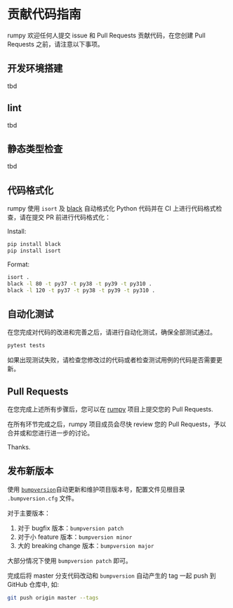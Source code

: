 # 贡献代码指南

rumpy 欢迎任何人提交 issue 和 Pull Requests 贡献代码，在您创建 Pull Requests 之前，请注意以下事项。

## 开发环境搭建

tbd

## lint

tbd

## 静态类型检查

tbd

## 代码格式化

rumpy 使用 `isort` 及 [black](https://github.com/psf/black/) 自动格式化 Python 代码并在 CI 上进行代码格式检查，请在提交 PR 前进行代码格式化：

Install:

```bash
pip install black
pip install isort
```

Format:

```bash
isort .
black -l 80 -t py37 -t py38 -t py39 -t py310 .
black -l 120 -t py37 -t py38 -t py39 -t py310 .
```

## 自动化测试

在您完成对代码的改进和完善之后，请进行自动化测试，确保全部测试通过。

```bash
pytest tests
```

如果出现测试失败，请检查您修改过的代码或者检查测试用例的代码是否需要更新。

## Pull Requests

在您完成上述所有步骤后，您可以在 [rumpy](https://github.com/liujuanjuan1984/rumpy) 项目上提交您的 Pull Requests.

在所有环节完成之后，rumpy 项目成员会尽快 review 您的 Pull Requests，予以合并或和您进行进一步的讨论。

Thanks.

## 发布新版本

使用 [`bumpversion`](https://github.com/peritus/bumpversion)自动更新和维护项目版本号，配置文件见根目录 `.bumpversion.cfg` 文件。

对于主要版本：

1. 对于 bugfix 版本：`bumpversion patch`
2. 对于小 feature 版本：`bumpversion minor`
3. 大的 breaking change 版本：`bumpversion major`

大部分情况下使用 `bumpversion patch` 即可。

完成后将 master 分支代码改动和 `bumpversion` 自动产生的 tag 一起 push 到 GitHub 仓库中, 如:

```bash
git push origin master --tags
```
